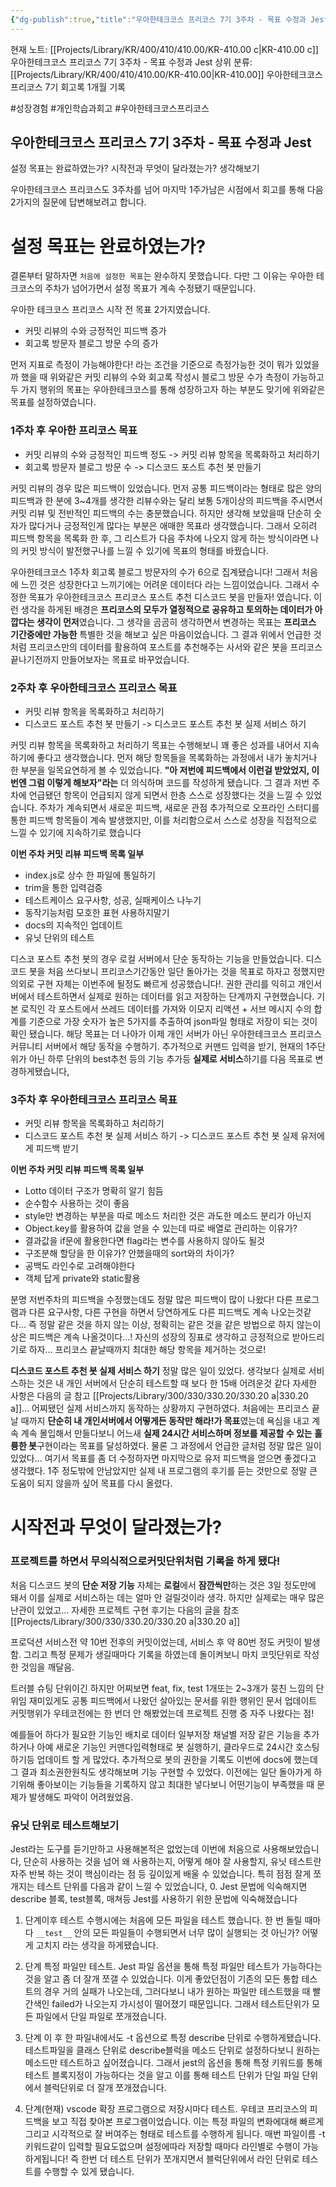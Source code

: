 ```yaml
---
{"dg-publish":true,"title":"우아한테크코스 프리코스 7기 3주차 - 목표 수정과 Jest","description":"이번 3주차에서는 목표설정에대한 수정, 1주가 남은 상황에서 목표 달성 점검, Jest 테스트도구에 대한 인사이트등을 다룹니다.","permalink":"/projects/library/kr/400/410/410-00/kr-410-00-c/","dgPassFrontmatter":true,"noteIcon":"0","created":"2024-11-20T19:44:54.772+09:00","updated":"2024-11-20T23:14:42.886+09:00"}
---
```


현재 노트: [[Projects/Library/KR/400/410/410.00/KR-410.00 c\|KR-410.00 c]] 우아한테크코스 프리코스 7기 3주차 - 목표 수정과 Jest
상위 분류: [[Projects/Library/KR/400/410/410.00/KR-410.00\|KR-410.00]] 우아한테크코스 프리코스 7기 회고록 1개월 기록


#성장경험 #개인학습과회고 #우아한테크코스프리코스



## 우아한테크코스 프리코스 7기 3주차 - 목표 수정과 Jest
설정 목표는 완료하였는가? 시작전과 무엇이 달라졌는가?
생각해보기


우아한테크코스 프리코스도 3주차를 넘어 마지막 1주가남은 시점에서 회고를 통해 다음 2가지의 질문에 답변해보려고 합니다.

# 설정 목표는 완료하였는가?
결론부터 말하자면 `처음에 설정한 목표`는 완수하지 못했습니다. 다만 그 이유는 우아한 테크코스의 주차가 넘어가면서 설정 목표가 계속 수정됐기 때문입니다. 

우아한 테크코스 프리코스 시작 전 목표 2가지였습니다.
- 커밋 리뷰의 수와 긍정적인 피드백 증가
- 회고록 방문자 블로그 방문 수의 증가

먼저 지표로 측정이 가능해야한다! 라는 조건을 기준으로 측정가능한 것이 뭐가 있었을까 했을 때 위와같은 커밋 리뷰의 수와 회고록 작성시 블로그 방문 수가 측정이 가능하고 두 가지 행위의 목표는 우아한테크코스를 통해 성장하고자 하는 부분도 맞기에 위와같은 목표를 설정하였습니다.


### 1주차 후 우아한 프리코스 목표
- 커밋 리뷰의 수와 긍정적인 피드백 정도 -> 커밋 리뷰 항목을 목록화하고 처리하기
- 회고록 방문자 블로그 방문 수 -> 디스코드 포스트 추천 봇 만들기

커밋 리뷰의 경우 많은 피드백이 있었습니다. 먼저 공통 피드백이라는 형태로 많은 양의 피드백과 한 분에 3~4개를 생각한 리뷰수와는 달리 보통 5개이상의 피드백을 주시면서 커밋 리뷰 및 전반적인 피드백의 수는 충분했습니다. 하지만 생각해 보았을때 단순히 숫자가 많다거나 긍정적인게 많다는 부분은 애매한 목표라 생각했습니다. 그래서 오히려 피드백 항목을 목록화 한 후, 그 리스트가 다음 주차에 나오지 않게 하는 방식이라면 나의 커밋 방식이 발전했구나를 느낄 수 있기에 목표의 형태를 바꿨습니다.

우아한테크코스 1주차 회고록 블로그 방문자의 수가 6으로 집계됐습니다! 그래서 처음에 느낀 것은 성장한다고 느끼기에는 어려운 데이터다 라는 느낌이었습니다. 그래서 수정한 목표가 우아한테크코스 프리코스 포스트 추천 디스코드 봇을 만들자! 였습니다. 이런 생각을 하게된 배경은 **프리코스의 모두가 열정적으로 공유하고 토의하는 데이터가 아깝다는 생각이 먼저**였습니다. 그 생각을 곰곰히 생각하면서 변경하는 목표는 **프리코스 기간중에만 가능한** 특별한 것을 해보고 싶은 마음이었습니다. 그 결과 위에서 언급한 것처럼 프리코스만의 데이터를 활용하여 포스트를 추천해주는 사서와 같은 봇을 프리코스 끝나기전까지 만들어보자는 목표로 바꾸었습니다.

### 2주차 후 우아한테크코스 프리코스 목표
- 커밋 리뷰 항목을 목록화하고 처리하기
- 디스코드 포스트 추천 봇 만들기 -> 디스코드 포스트 추천 봇 실제 서비스 하기

커밋 리뷰 항목을 목록화하고 처리하기 목표는 수행해보니 꽤 좋은 성과를 내어서 지속하기에 좋다고 생각했습니다. 먼저 해당 항목들을 목록화하는 과정에서 내가 놓치거나 한 부분을 일목요연하게 볼 수 있었습니다. **"아 저번에 피드백에서 이런걸 받았었지, 이번엔 그럼 이렇게 해보자"라는** 더 의식하며 코드를 작성하게 됐습니다. 그 결과 저번 주차에 언급됐던 항목이 언급되지 않게 되면서 한층 스스로 성장했다는 것을 느낄 수 있었습니다. 주차가 계속되면서 새로운 피드백, 새로운 관점 추가적으로 오프라인 스터디를 통한 피드백 항목들이 계속 발생했지만, 이를 처리함으로서 스스로 성장을 직접적으로 느낄 수 있기에 지속하기로 했습니다

**이번 주차 커밋 리뷰 피드백 목록 일부**
- index.js로 상수 한 파일에 통일하기
- trim을 통한 입력검증
- 테스트케이스 요구사항, 성공, 실패케이스 나누기
- 동작기능처럼 모호한 표현 사용하지말기
- docs의 지속적인 업데이트
- 유닛 단위의 테스트

디스코 포스트 추천 봇의 경우 로컬 서버에서 단순 동작하는 기능을 만들었습니다. 디스코드 봇을 처음 쓰다보니 프리코스기간동안 일단 돌아가는 것을 목표로 하자고 정했지만 의외로 구현 자체는 이번주에 될정도 빠르게 성공했습니다!. 권한 관리를 익히고 개인서버에서 테스트하면서 실제로 원하는 데이터를 읽고 저장하는 단계까지 구현했습니다. 기본 로직인 각 포스트에서 쓰레드 데이터를 가져와 이모지 리액션 + 서브 메시지 수의 합계를 기준으로 가장 숫자가 높은 5가지를 추출하여 json파일 형태로 저장이 되는 것이 확인 됐습니다.
해당 목표는 더 나아가 이제 개인 서버가 아닌 우아한테크코스 프리코스 커뮤니티 서버에서 해당 동작을 수행하기. 추가적으로 커맨드 입력을 받기, 현재의 1주단위가 아닌 하루 단위의 best추천 등의 기능 추가등 **실제로 서비스**하기를 다음 목표로 변경하게됐습니다,

### 3주차 후 우아한테크코스 프리코스 목표
- 커밋 리뷰 항목을 목록화하고 처리하기
- 디스코드 포스트 추천 봇 실제 서비스 하기 -> 디스코드 포스트 추천 봇 실제 유저에게 피드백 받기


**이번 주차 커밋 리뷰 피드백 목록 일부**
- Lotto 데이터 구조가 명확히 알기 힘듬
- 순수함수 사용하는 것이 좋음
- style만 변경하는 부분을 따로 메소드 처리한 것은 과도한 메소드 분리가 아닌지
- Object.key를 활용하여 값을 얻을 수 있는데 따로 배열로 관리하는 이유가?
- 결과값을 if문에 활용한다면 flag라는 변수를 사용하지 않아도 될것
- 구조분해 할당을 한 이유가? 안했을때의 sort와의 차이가?
- 공백도 라인수로 고려해야한다
- 객체 답게 private와 static활용

분명 저번주차의 피드백을 수정했는데도 정말 많은 피드백이 많이 나왔다!
다른 프로그램과 다른 요구사항, 다른 구현을 하면서 당연하게도 다른 피드백도 계속 나오는것같다... 즉 정말 같은 것을 하지 않는 이상, 정확히는 같은 것을 같은 방법으로 하지 않는이상은 피드백은 계속 나올것이다...! 자신의 성장의 징표로 생각하고 긍정적으로 받아드리기로 하자... 프리코스 끝날때까지 최대한 해당 항목을 제거하는 것으로!


**디스코드 포스트 추천 봇 실제 서비스 하기**
정말 많은 일이 있었다. 생각보다 실제로 서비스하는 것은  내 개인 서버에서 단순히 테스트할 때 보다 한 15배 어려운것 같다 자세한 사항은 다음의 글 참고 [[Projects/Library/300/330/330.20/330.20 a\|330.20 a]]...
어찌됐던 실제 서비스까지 동작하는 상황까지 구현하였다. 처음에는 프리코스 끝날 때까지 **단순히 내 개인서버에서 어떻게든 동작만 해라!가 목표**였는데 욕심을 내고 계속 계속 몰입해서 만들다보니 어느새 **실제 24시간 서비스하며 정보를 제공할 수 있는 훌륭한 봇**구현이라는 목표를 달성하였다. 물론 그 과정에서 언급한 글처럼 정말 많은 일이 있었다... 여기서 목표를 좀 더 수정하자면 마지막으로 유저 피드백을 얻으면 좋겠다고 생각했다. 1주 정도밖에 안남았지만 실제 내 프로그램의 후기를 듣는 것만으로 정말 큰 도움이 되지 않을까 싶어 목표를 다시 올렸다.



# 시작전과 무엇이 달라졌는가?

### 프로젝트를 하면서 무의식적으로커밋단위처럼 기록을 하게 됐다!
처음 디스코드 봇의 **단순 저장 기능** 자체는 **로컬**에서 **잠깐씩만**하는 것은 3일 정도만에 돼서 이를 실제로 서비스하는 데는 얼마 안 걸릴것이라 생각.
하지만 실제로는 매우 많은 난관이 있었고...
자세한 프로젝트 구현 후기는 다음의 글을 참조 [[Projects/Library/300/330/330.20/330.20 a\|330.20 a]]

프로덕션 서비스전 약 10번 전후의 커밋이었는데, 서비스 후 약 80번 정도 커밋이 발생함.
그리고 특정 문제가 생길때마다 기록을 하였는데 돌이켜보니 마치 코밋단위로 작성 한 것임을 깨달음.

트러블 슈팅 단위이긴 하지만 어찌보면 feat, fix, test 1개또는 2~3개가 뭉친 느낌의 단위임
재미있게도 공통 피드백에서 나왔던 살아있는 문서를 위한 행위인 문서 업데이트 커밋행위가
우테코전에는 한 번더 안 해봤었는데 프로젝트 진행 중 자주 나왔다는 점! 

예를들어 하다가 필요한 기능인 배치로 데이터 일부저장 채널별 저장 같은 기능을 추가하거나 아예 새로운 기능인 커맨다입력형태로 봇 실행하기, 클라우드로 24시간 호스팅하기등 업데이트 할 게 많았다. 추가적으로 봇의 권한을 기록도 이번에 docs에 했는데 그 결과 최소권한원칙도 생각해보며 기능 구현할 수 있었다. 이전에는 일단 돌아가게 하기위해 좋아보이는 기능들을 기록하지 않고 최대한 넣다보니 어떤기능이 부족했을 때 문제가 발생해도 파악이 어려웠었음.


### 유닛 단위로 테스트해보기
Jest라는 도구를 듣기만하고 사용해본적은 없었는데 이번에 처음으로 사용해보았습니다, 단순히 사용하는 것을 넘어 왜 사용하는지, 어떻게 해야 잘 사용할지, 유닛 테스트란 자주 반복 하는 것이 핵심이라는 점 등 깊이있게 배울 수 있었습니다. 특히 점점 잘게 쪼개지는  테스트 단위를 다음과 같이 느낄 수 있었습니다,
0. Jest 문법에 익숙해지면 describe 블록, test블록, 매쳐등 Jest를 사용하기 위한 문법에 익숙해졌습니다
1. 단계이후 테스트 수행시에는 처음에 모든 파일을 테스트 했습니다. 한 번 돌릴 때마다 `__test__` 안의 모든 파일들이 수행되면서 너무 많이 실행되는 것 아닌가? 어떻게 고치지 라는 생각을 하게됐습니다.

2. 단계 특정 파일만 테스트. Jest 파일 옵션을 통해 특정 파일만 테스트가 가능하다는 것을 알고 좀 더 잘개 쪼갤 수 있었습니다. 이게 좋았던점이 기존의 모든 통합 테스트의 경우 거의 실패가 나오는데, 그러다보니 내가 원하는 파일만 테스트했을 때 빨간색인 failed가 나오는지 가시성이 떨어졌기 때문입니다. 그래서 테스트단위가 모든 파일에서 단일 파일로 쪼개졌습니다.

3. 단계 이 후 한 파일내에서도 -t 옵션으로 특정 describe 단위로 수행하게됐습니다. 테스트파일을 클래스 단위로 describe블럭을 메소드 단위로 설정하다보니 원하는 메소드만 테스트하고 싶어졌습니다. 그래서 jest의 옵션을 통해 특정 키워드를 통해 테스트 블록지정이 가능하다는 것을 알고 이를 통해 테스트 단위가 단일 파일 단위에서 블럭단위로 더 잘개 쪼개졌습니다.

4. 단계(현재) vscode 확장 프로그램으로 저장시마다 테스트. 우테코 프리코스의 피드백을 보고 직접 찾아본 프로그램이었습니다. 이는 특정 파일의 변화에대해 빠르게 그리고 시각적으로 잘 버여주는 형태로 테스트를 수행하게 됩니다. 매번  파일이름 -t 키워드같이 입력할 필요도없으며 설정에따라 저장할 때마다 라인별로 수행이 가능하게됩니다! 즉 한번 더 테스트 단위가 쪼개지면서 블럭단위에서 라인 단위로 테스트를 수행할 수 있게 됐습니다.